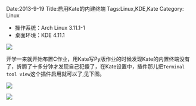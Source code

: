 Date:2013-9-19
Title:启用Kate的内建终端
Tags:Linux,KDE,Kate
Category: Linux

- 操作系统：Arch Linux 3.11.1-1
- 桌面环境：KDE 4.11.1

![][kate-no-terminal]

开学一来就开始布置C作业，用Kate写Py版作业的时候发现Kate的内置终端没有了，折腾了十多分钟才发现自己犯傻了，在Kate设置中，插件那儿把`Terminal tool view`这个插件启用就可以了,见下图。

![][kate-configure]

![][kate-terminal]

[kate-no-terminal]: http://frantic1048.com/static/img/kate-with-out-terminal.png
[kate-configure]: http://frantic1048.com/static/img/kate-configure-terminal.png
[kate-terminal]: http://frantic1048.com/static/img/kate-with-terminal.png